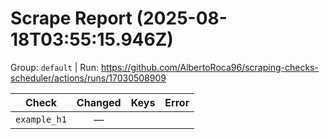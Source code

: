# Scrape Report (2025-08-18T03:55:15.946Z)

Group: `default`  |  Run: https://github.com/AlbertoRoca96/scraping-checks-scheduler/actions/runs/17030508909

| Check | Changed | Keys | Error |
|---|:---:|:--|:--|
| `example_h1` | — |  |  |
